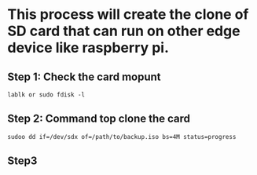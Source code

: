 # This process will create the clone of SD card that can run on other edge device like raspberry pi.

## Step 1: Check the card mopunt
```
lablk or sudo fdisk -l
```

## Step 2: Command top clone the card
```
sudoo dd if=/dev/sdx of=/path/to/backup.iso bs=4M status=progress
```
## Step3

